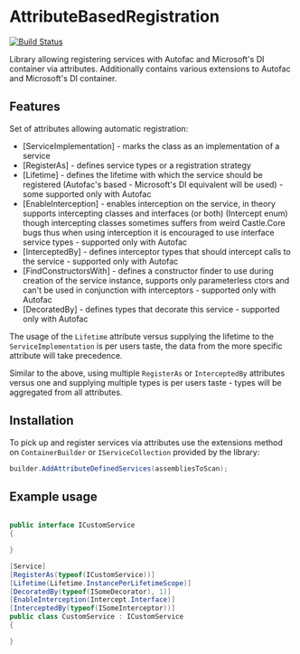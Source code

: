 # AttributeBasedRegistration

[![Build Status](https://github.com/MikyM/AttributeBasedRegistration/actions/workflows/release.yml/badge.svg)](https://github.com/MikyM/AttributeBasedRegistration/actions)

Library allowing registering services with Autofac and Microsoft's DI container via attributes. Additionally contains various extensions to Autofac and Microsoft's DI container.

## Features

Set of attributes allowing automatic registration:

- [ServiceImplementation] - marks the class as an implementation of a service
- [RegisterAs] - defines service types or a registration strategy
- [Lifetime] - defines the lifetime with which the service should be registered (Autofac's based - Microsoft's DI equivalent will be used) - some supported only with Autofac
- [EnableInterception] - enables interception on the service, in theory supports intercepting classes and interfaces (or both) (Intercept enum) though intercepting classes sometimes suffers from weird Castle.Core bugs thus when using interception it is encouraged to use interface service types - supported only with Autofac
- [InterceptedBy] - defines interceptor types that should intercept calls to the service - supported only with Autofac
- [FindConstructorsWith] - defines a constructor finder to use during creation of the service instance, supports only parameterless ctors and can't be used in conjunction with interceptors - supported only with Autofac
- [DecoratedBy] - defines types that decorate this service - supported only with Autofac

The usage of the `Lifetime` attribute versus supplying the lifetime to the `ServiceImplementation` is per users taste, the data from the more specific attribute will take precedence.

Similar to the above, using multiple `RegisterAs` or `InterceptedBy` attributes versus one and supplying multiple types is per users taste - types will be aggregated from all attributes.

## Installation

To pick up and register services via attributes use the extensions method on `ContainerBuilder` or `IServiceCollection` provided by the library:

```csharp
builder.AddAttributeDefinedServices(assembliesToScan);
```

## Example usage

```csharp

public interface ICustomService
{

}

[Service]
[RegisterAs(typeof(ICustomService))]
[Lifetime(Lifetime.InstancePerLifetimeScope)]
[DecoratedBy(typeof(ISomeDecorator), 1)]
[EnableInterception(Intercept.Interface)]
[InterceptedBy(typeof(ISomeInterceptor))]
public class CustomService : ICustomService
{

}

```
